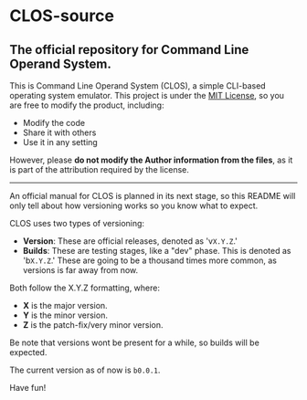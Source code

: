 # CLOS-source
## The official repository for Command Line Operand System.
This is Command Line Operand System (CLOS), a simple CLI-based operating system emulator. This project is under the [MIT License](./LICENSE), so you are free to modify the product, including:

+ Modify the code
+ Share it with others
+ Use it in any setting

However, please **do not modify the Author information from the files**, as it is part of the attribution required by the license.

---

An official manual for CLOS is planned in its next stage, so this README will only tell about how versioning works so you know what to expect.

CLOS uses two types of versioning:

+ **Version**: These are official releases, denoted as 'v`X.Y.Z`.'
+ **Builds**: These are testing stages, like a "dev" phase. This is denoted as 'b`X.Y.Z`.' These are going to be a thousand times more common, as versions is far away from now.

Both follow the X.Y.Z formatting, where:

+ **X** is the major version.
+ **Y** is the minor version.
+ **Z** is the patch-fix/very minor version.

Be note that versions wont be present for a while, so builds will be expected.

The current version as of now is `b0.0.1`.

Have fun!
